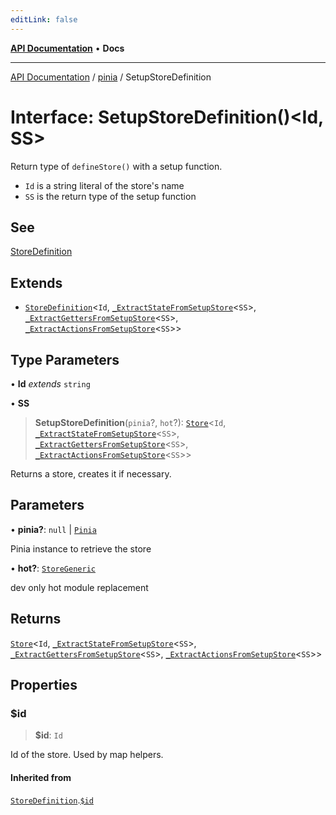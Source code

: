 ```yaml
---
editLink: false
---
```


[**API Documentation**](../../index.md) • **Docs**

***

[API Documentation](../../index.md) / [pinia](../index.md) / SetupStoreDefinition

# Interface: SetupStoreDefinition()\<Id, SS\>

Return type of `defineStore()` with a setup function.
- `Id` is a string literal of the store's name
- `SS` is the return type of the setup function

## See

[StoreDefinition](StoreDefinition.md)

## Extends

- [`StoreDefinition`](StoreDefinition.md)\<`Id`, [`_ExtractStateFromSetupStore`](../type-aliases/ExtractStateFromSetupStore.md)\<`SS`\>, [`_ExtractGettersFromSetupStore`](../type-aliases/ExtractGettersFromSetupStore.md)\<`SS`\>, [`_ExtractActionsFromSetupStore`](../type-aliases/ExtractActionsFromSetupStore.md)\<`SS`\>\>

## Type Parameters

• **Id** *extends* `string`

• **SS**

> **SetupStoreDefinition**(`pinia`?, `hot`?): [`Store`](../type-aliases/Store.md)\<`Id`, [`_ExtractStateFromSetupStore`](../type-aliases/ExtractStateFromSetupStore.md)\<`SS`\>, [`_ExtractGettersFromSetupStore`](../type-aliases/ExtractGettersFromSetupStore.md)\<`SS`\>, [`_ExtractActionsFromSetupStore`](../type-aliases/ExtractActionsFromSetupStore.md)\<`SS`\>\>

Returns a store, creates it if necessary.

## Parameters

• **pinia?**: `null` \| [`Pinia`](Pinia.md)

Pinia instance to retrieve the store

• **hot?**: [`StoreGeneric`](../type-aliases/StoreGeneric.md)

dev only hot module replacement

## Returns

[`Store`](../type-aliases/Store.md)\<`Id`, [`_ExtractStateFromSetupStore`](../type-aliases/ExtractStateFromSetupStore.md)\<`SS`\>, [`_ExtractGettersFromSetupStore`](../type-aliases/ExtractGettersFromSetupStore.md)\<`SS`\>, [`_ExtractActionsFromSetupStore`](../type-aliases/ExtractActionsFromSetupStore.md)\<`SS`\>\>

## Properties

### $id

> **$id**: `Id`

Id of the store. Used by map helpers.

#### Inherited from

[`StoreDefinition`](StoreDefinition.md).[`$id`](StoreDefinition.md#$id)
